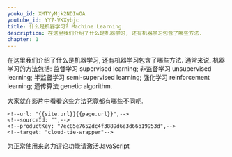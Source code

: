 ```yaml
---
youku_id: XMTYyMjk2NDIwOA
youtube_id: YY7-VKXybjc
title: 什么是机器学习? Machine Learning
description: 在这里我们介绍了什么是机器学习, 还有机器学习包含了哪些方法.
chapter: 1
---
```



在这里我们介绍了什么是机器学习, 还有机器学习包含了哪些方法.
通常来说, 机器学习的方法包括:
监督学习 supervised learning;
非监督学习 unsupervised learning;
半监督学习 semi-supervised learning;
强化学习 reinforcement learning;
遗传算法 genetic algorithm.

大家就在影片中看看这些方法究竟都有哪些不同吧.


<!--<div id="cloud-tie-wrapper" class="cloud-tie-wrapper"></div>-->
<!--<script>-->
  <!--var cloudTieConfig = {-->
    <!--url: "{{site.url}}{{page.url}}",-->
    <!--sourceId: "",-->
    <!--productKey: "7ec85e7652dc4f3889d6e3d66b19953d",-->
    <!--target: "cloud-tie-wrapper"-->
  <!--};-->
<!--</script>-->
<!--<script src="https://img1.ws.126.net/f2e/tie/yun/sdk/loader.js"></script>-->

<!-- 来必力City版安装代码 -->

<div id="lv-container" data-id="city" data-uid="MTAyMC8yNzI5MC8zODc1">
	<script type="text/javascript">
   (function(d, s) {
       var j, e = d.getElementsByTagName(s)[0];

       if (typeof LivereTower === 'function') { return; }

       j = d.createElement(s);
       j.src = 'https://cdn-city.livere.com/js/embed.dist.js';
       j.async = true;

       e.parentNode.insertBefore(j, e);
   })(document, 'script');
	</script>
<noscript> 为正常使用来必力评论功能请激活JavaScript</noscript>
</div>
<!-- City版安装代码已完成 -->